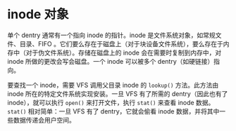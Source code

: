 # inode 对象

单个 dentry 通常有一个指向 inode 的指针。inode 是文件系统对象，如常规文件、目录、FIFO 。它们要么存在于磁盘上（对于块设备文件系统），要么存在于内存中（对于伪文件系统）。存储在磁盘上的 inode 会在需要时复制到内存中，对 inode 所做的更改会写会磁盘。一个 inode 可以被多个 dentry（如硬链接）指向。


要查找一个 inode，需要 VFS 调用父目录 inode 的 `lookup()` 方法。此方法由 inode 所在的特定文件系统实现安装。一旦 VFS 有了所需的 dentry（因此也有了 inode），就可以执行 `open()` 来打开文件，执行 `stat()` 来查看 inode 数据。`stat()` 相对简单：一旦 VFS 有了 dentry，它就会偷看 inode 数据，并将其中一些数据传递会用户空间。
